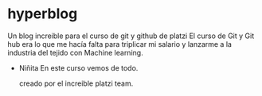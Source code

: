 # hyperblog
Un blog increible para el curso de git y github de platzi
 El curso de Git y Git hub era lo que me hacía falta para triplicar mi salario y lanzarme a la industria del tejido con Machine learning. 

 * Niñita 
   En este curso vemos de todo. 

   creado por el increible platzi team.
